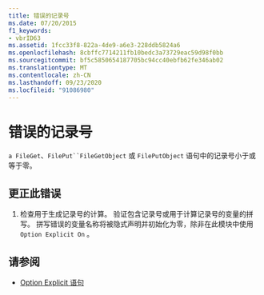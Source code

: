 ```yaml
---
title: 错误的记录号
ms.date: 07/20/2015
f1_keywords:
- vbrID63
ms.assetid: 1fcc33f8-822a-4de9-a6e3-228ddb5824a6
ms.openlocfilehash: 8cbffc7714211fb10bedc3a73729eac59d98f0bb
ms.sourcegitcommit: bf5c5850654187705bc94cc40ebfb62fe346ab02
ms.translationtype: MT
ms.contentlocale: zh-CN
ms.lasthandoff: 09/23/2020
ms.locfileid: "91086980"
---
```

# <a name="bad-record-number"></a>错误的记录号

`a FileGet`、`FilePut``FileGetObject` 或 `FilePutObject` 语句中的记录号小于或等于零。  
  
## <a name="to-correct-this-error"></a>更正此错误  
  
1. 检查用于生成记录号的计算。 验证包含记录号或用于计算记录号的变量的拼写。 拼写错误的变量名称将被隐式声明并初始化为零，除非在此模块中使用 `Option Explicit On` 。  
  
## <a name="see-also"></a>请参阅

- [Option Explicit 语句](../language-reference/statements/option-explicit-statement.md)
